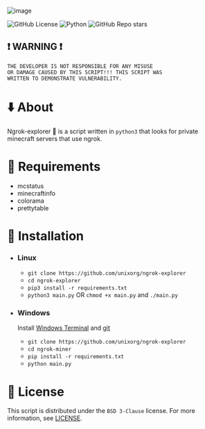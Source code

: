 ![image](assets/image.png)

![GitHub License](https://img.shields.io/github/license/unixorg/ngrok-explorer?style=flat-square)
![Python](https://img.shields.io/badge/3.8%2B-python?style=flat-square&label=python&color=blue)
![GitHub Repo stars](https://img.shields.io/github/stars/unixorg/ngrok-explorer?style=flat-square&logo=github&logoColor=black&color=yellow)

## :heavy_exclamation_mark: WARNING :heavy_exclamation_mark:
```
THE DEVELOPER IS NOT RESPONSIBLE FOR ANY MISUSE
OR DAMAGE CAUSED BY THIS SCRIPT!!! THIS SCRIPT WAS
WRITTEN TO DEMONSTRATE VULNERABILITY.
```

# :arrow_down: About
Ngrok-explorer :mag_right: is a script written in `python3` that looks for private minecraft servers that use ngrok.

# :memo: Requirements
+ mcstatus
+ minecraftinfo
+ colorama
+ prettytable

# :wrench: Installation
+ ### Linux
    - `git clone https://github.com/unixorg/ngrok-explorer`
    - `cd ngrok-explorer`
    - `pip3 install -r requirements.txt`
    - `python3 main.py` OR `chmod +x main.py` and `./main.py`

+ ### Windows
    Install [Windows Terminal](https://learn.microsoft.com/en-us/windows/terminal/install) and [git](https://git-scm.com/download/win)

    - `git clone https://github.com/unixorg/ngrok-explorer`
    - `cd ngrok-miner`
    - `pip install -r requirements.txt`
    - `python main.py`

# :page_with_curl: License
This script is distributed under the `BSD 3-Clause` license. For more information, see [LICENSE](https://github.com/unixorg/ngrok-explorer/blob/main/LICENSE).
